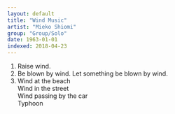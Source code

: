 ```yaml
---
layout: default
title: "Wind Music"
artist: "Mieko Shiomi"
group: "Group/Solo"
date: 1963-01-01
indexed: 2018-04-23
---
```

1. Raise wind.
2. Be blown by wind. Let something be blown by wind.
3. Wind at the beach <br> Wind in the street <br> Wind passing by the car <br> Typhoon
